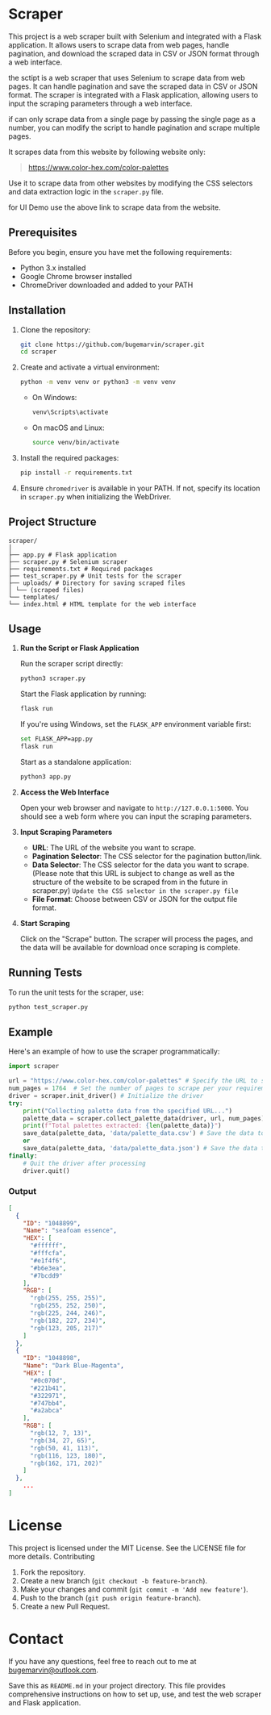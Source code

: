# Scraper

This project is a web scraper built with Selenium and integrated with a Flask application. It allows users to scrape data from web pages, handle pagination, and download the scraped data in CSV or JSON format through a web interface.

the sctipt is a web scraper that uses Selenium to scrape data from web pages. It can handle pagination and save the scraped data in CSV or JSON format. The scraper is integrated with a Flask application, allowing users to input the scraping parameters through a web interface.

if can only scrape data from a single page by passing the single page as a number, you can modify the script to handle pagination and scrape multiple pages.

It scrapes data from this website by following website only:
> https://www.color-hex.com/color-palettes

Use it to scrape data from other websites by modifying the CSS selectors and data extraction logic in the `scraper.py` file.

for UI Demo use the above link to scrape data from the website.

## Prerequisites

Before you begin, ensure you have met the following requirements:

- Python 3.x installed
- Google Chrome browser installed
- ChromeDriver downloaded and added to your PATH

## Installation

1. Clone the repository:

   ```bash
   git clone https://github.com/bugemarvin/scraper.git
   cd scraper
   ```

2. Create and activate a virtual environment:

   ```bash
   python -m venv venv or python3 -m venv venv
   ```

   - On Windows:

     ```bash
     venv\Scripts\activate
     ```

   - On macOS and Linux:

     ```bash
     source venv/bin/activate
     ```

3. Install the required packages:

   ```bash
   pip install -r requirements.txt
   ```

4. Ensure `chromedriver` is available in your PATH. If not, specify its location in `scraper.py` when initializing the WebDriver.

## Project Structure

```
scraper/
│
├── app.py # Flask application
├── scraper.py # Selenium scraper
├── requirements.txt # Required packages
├── test_scraper.py # Unit tests for the scraper
├── uploads/ # Directory for saving scraped files
│ └── (scraped files)
└── templates/
└── index.html # HTML template for the web interface
```

## Usage

1. **Run the Script or Flask Application**

   Run the scraper script directly:

   ```bash
   python3 scraper.py
   ```

   Start the Flask application by running:

   ```bash
   flask run
   ```

   If you're using Windows, set the `FLASK_APP` environment variable first:

   ```bash
   set FLASK_APP=app.py
   flask run
   ```

   Start as a standalone application:

   ```bash
   python3 app.py
   ```

2. **Access the Web Interface**

   Open your web browser and navigate to `http://127.0.0.1:5000`. You should see a web form where you can input the scraping parameters.

3. **Input Scraping Parameters**

   - **URL**: The URL of the website you want to scrape.
   - **Pagination Selector**: The CSS selector for the pagination button/link.
   - **Data Selector**: The CSS selector for the data you want to scrape. (Please note that this URL is subject to change as well as the structure of the website to be scraped from in the future in scraper.py) `Update the CSS selector in the scraper.py file`
   - **File Format**: Choose between CSV or JSON for the output file format.

4. **Start Scraping**

   Click on the "Scrape" button. The scraper will process the pages, and the data will be available for download once scraping is complete.

## Running Tests

To run the unit tests for the scraper, use:

```bash
python test_scraper.py
```

## Example

Here's an example of how to use the scraper programmatically:

```python
import scraper

url = "https://www.color-hex.com/color-palettes" # Specify the URL to scrape data from (Please note that this URL is subject to change as well as the structure of the website to be scraped from in the future in scraper.py)
num_pages = 1764  # Set the number of pages to scrape per your requirements (1764 pages in this case)
driver = scraper.init_driver() # Initialize the driver
try:
    print("Collecting palette data from the specified URL...")
    palette_data = scraper.collect_palette_data(driver, url, num_pages) # Collect palette data
    print(f"Total palettes extracted: {len(palette_data)}")
    save_data(palette_data, 'data/palette_data.csv') # Save the data to a CSV file
    or
    save_data(palette_data, 'data/palette_data.json') # Save the data to a JSON file
finally:
    # Quit the driver after processing
    driver.quit()
```

### Output

```json
[
  {
    "ID": "1048899",
    "Name": "seafoam essence",
    "HEX": [
      "#ffffff",
      "#fffcfa",
      "#e1f4f6",
      "#b6e3ea",
      "#7bcdd9"
    ],
    "RGB": [
      "rgb(255, 255, 255)",
      "rgb(255, 252, 250)",
      "rgb(225, 244, 246)",
      "rgb(182, 227, 234)",
      "rgb(123, 205, 217)"
    ]
  },
  {
    "ID": "1048898",
    "Name": "Dark Blue-Magenta",
    "HEX": [
      "#0c070d",
      "#221b41",
      "#322971",
      "#747bb4",
      "#a2abca"
    ],
    "RGB": [
      "rgb(12, 7, 13)",
      "rgb(34, 27, 65)",
      "rgb(50, 41, 113)",
      "rgb(116, 123, 180)",
      "rgb(162, 171, 202)"
    ]
  },
    ...
]
```

# License

This project is licensed under the MIT License. See the LICENSE file for more details.
Contributing

1. Fork the repository.
2. Create a new branch (`git checkout -b feature-branch`).
3. Make your changes and commit (`git commit -m 'Add new feature'`).
4. Push to the branch (`git push origin feature-branch`).
5. Create a new Pull Request.

# Contact

If you have any questions, feel free to reach out to me at bugemarvin@outlook.com.

Save this as `README.md` in your project directory. This file provides comprehensive instructions on how to set up, use, and test the web scraper and Flask application.
